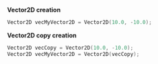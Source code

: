 **Vector2D creation**
```cpp
Vector2D vecMyVector2D = Vector2D(10.0, -10.0);
```


**Vector2D copy creation**
```cpp
Vector2D vecCopy = Vector2D(10.0, -10.0);
Vector2D vecMyVector2D = Vector2D(vecCopy);
```
